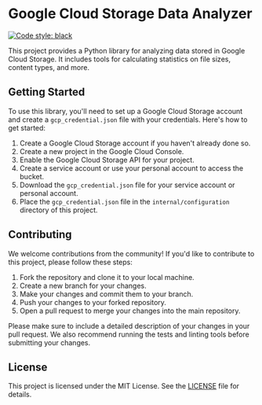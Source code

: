 # Google Cloud Storage Data Analyzer
[![Code style: black](https://img.shields.io/badge/code%20style-black-000000.svg)](https://github.com/psf/black)

This project provides a Python library for analyzing data stored in Google Cloud Storage. It includes tools for calculating statistics on file sizes, content types, and more.

## Getting Started

To use this library, you'll need to set up a Google Cloud Storage account and create a `gcp_credential.json` file with your credentials. Here's how to get started:

1. Create a Google Cloud Storage account if you haven't already done so.
2. Create a new project in the Google Cloud Console.
3. Enable the Google Cloud Storage API for your project.
4. Create a service account or use your personal account to access the bucket.
5. Download the `gcp_credential.json` file for your service account or personal account.
6. Place the `gcp_credential.json` file in the `internal/configuration` directory of this project.

## Contributing

We welcome contributions from the community! If you'd like to contribute to this project, please follow these steps:

1. Fork the repository and clone it to your local machine.
2. Create a new branch for your changes.
3. Make your changes and commit them to your branch.
4. Push your changes to your forked repository.
5. Open a pull request to merge your changes into the main repository.

Please make sure to include a detailed description of your changes in your pull request. We also recommend running the tests and linting tools before submitting your changes.

## License

This project is licensed under the MIT License. See the [LICENSE](LICENSE) file for details.